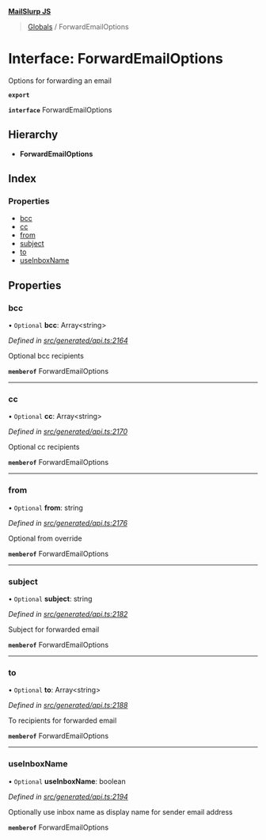 **[MailSlurp JS](../README.md)**

> [Globals](../README.md) / ForwardEmailOptions

# Interface: ForwardEmailOptions

Options for forwarding an email

**`export`** 

**`interface`** ForwardEmailOptions

## Hierarchy

* **ForwardEmailOptions**

## Index

### Properties

* [bcc](forwardemailoptions.md#bcc)
* [cc](forwardemailoptions.md#cc)
* [from](forwardemailoptions.md#from)
* [subject](forwardemailoptions.md#subject)
* [to](forwardemailoptions.md#to)
* [useInboxName](forwardemailoptions.md#useinboxname)

## Properties

### bcc

• `Optional` **bcc**: Array\<string>

*Defined in [src/generated/api.ts:2164](https://github.com/mailslurp/mailslurp-client/blob/e4d4355/src/generated/api.ts#L2164)*

Optional bcc recipients

**`memberof`** ForwardEmailOptions

___

### cc

• `Optional` **cc**: Array\<string>

*Defined in [src/generated/api.ts:2170](https://github.com/mailslurp/mailslurp-client/blob/e4d4355/src/generated/api.ts#L2170)*

Optional cc recipients

**`memberof`** ForwardEmailOptions

___

### from

• `Optional` **from**: string

*Defined in [src/generated/api.ts:2176](https://github.com/mailslurp/mailslurp-client/blob/e4d4355/src/generated/api.ts#L2176)*

Optional from override

**`memberof`** ForwardEmailOptions

___

### subject

• `Optional` **subject**: string

*Defined in [src/generated/api.ts:2182](https://github.com/mailslurp/mailslurp-client/blob/e4d4355/src/generated/api.ts#L2182)*

Subject for forwarded email

**`memberof`** ForwardEmailOptions

___

### to

• `Optional` **to**: Array\<string>

*Defined in [src/generated/api.ts:2188](https://github.com/mailslurp/mailslurp-client/blob/e4d4355/src/generated/api.ts#L2188)*

To recipients for forwarded email

**`memberof`** ForwardEmailOptions

___

### useInboxName

• `Optional` **useInboxName**: boolean

*Defined in [src/generated/api.ts:2194](https://github.com/mailslurp/mailslurp-client/blob/e4d4355/src/generated/api.ts#L2194)*

Optionally use inbox name as display name for sender email address

**`memberof`** ForwardEmailOptions
